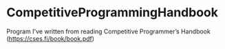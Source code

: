 # CompetitiveProgrammingHandbook
Program I've written from reading Competitive Programmer’s Handbook (https://cses.fi/book/book.pdf)
